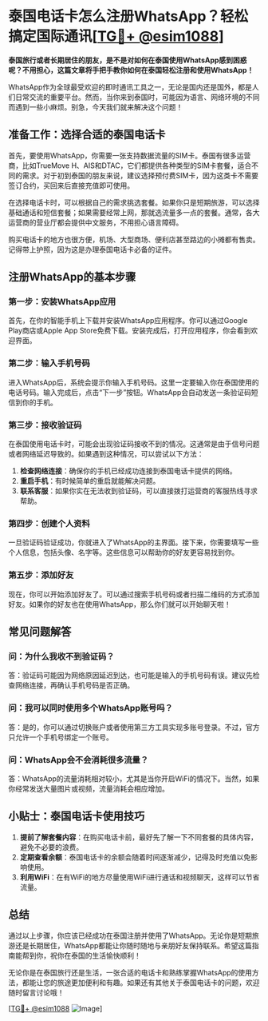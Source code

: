 # 泰国电话卡怎么注册WhatsApp？轻松搞定国际通讯[[TG💪+ @esim1088](https://t.me/s/esim1088)]

**泰国旅行或者长期居住的朋友，是不是对如何在泰国使用WhatsApp感到困惑呢？不用担心，这篇文章将手把手教你如何在泰国轻松注册和使用WhatsApp！**

WhatsApp作为全球最受欢迎的即时通讯工具之一，无论是国内还是国外，都是人们日常交流的重要平台。然而，当你来到泰国时，可能因为语言、网络环境的不同而遇到一些小麻烦。别急，今天我们就来解决这个问题！

## 准备工作：选择合适的泰国电话卡

首先，要使用WhatsApp，你需要一张支持数据流量的SIM卡。泰国有很多运营商，比如TrueMove H、AIS和DTAC，它们都提供各种类型的SIM卡套餐，适合不同的需求。对于初到泰国的朋友来说，建议选择预付费SIM卡，因为这类卡不需要签订合约，买回来后直接充值即可使用。

在选择电话卡时，可以根据自己的需求挑选套餐。如果你只是短期旅游，可以选择基础通话和短信套餐；如果需要经常上网，那就选流量多一点的套餐。通常，各大运营商的营业厅都会提供中文服务，不用担心语言障碍。

购买电话卡的地方也很方便，机场、大型商场、便利店甚至路边的小摊都有售卖。记得带上护照，因为这是办理泰国电话卡必备的证件。

## 注册WhatsApp的基本步骤

### 第一步：安装WhatsApp应用

首先，在你的智能手机上下载并安装WhatsApp应用程序。你可以通过Google Play商店或Apple App Store免费下载。安装完成后，打开应用程序，你会看到欢迎界面。

### 第二步：输入手机号码

进入WhatsApp后，系统会提示你输入手机号码。这里一定要输入你在泰国使用的电话号码。输入完成后，点击“下一步”按钮。WhatsApp会自动发送一条验证码短信到你的手机。

### 第三步：接收验证码

在泰国使用电话卡时，可能会出现验证码接收不到的情况。这通常是由于信号问题或者网络延迟导致的。如果遇到这种情况，可以尝试以下方法：

1. **检查网络连接**：确保你的手机已经成功连接到泰国电话卡提供的网络。
2. **重启手机**：有时候简单的重启就能解决问题。
3. **联系客服**：如果你实在无法收到验证码，可以直接拨打运营商的客服热线寻求帮助。

### 第四步：创建个人资料

一旦验证码验证成功，你就进入了WhatsApp的主界面。接下来，你需要填写一些个人信息，包括头像、名字等。这些信息可以帮助你的好友更容易找到你。

### 第五步：添加好友

现在，你可以开始添加好友了。可以通过搜索手机号码或者扫描二维码的方式添加好友。如果你的好友也在使用WhatsApp，那么你们就可以开始聊天啦！

## 常见问题解答

### 问：为什么我收不到验证码？
答：验证码可能因为网络原因延迟到达，也可能是输入的手机号码有误。建议先检查网络连接，再确认手机号码是否正确。

### 问：我可以同时使用多个WhatsApp账号吗？
答：是的，你可以通过切换账户或者使用第三方工具实现多账号登录。不过，官方只允许一个手机号绑定一个账号。

### 问：WhatsApp会不会消耗很多流量？
答：WhatsApp的流量消耗相对较小，尤其是当你开启WiFi的情况下。当然，如果你经常发送大量图片或视频，流量消耗会相应增加。

## 小贴士：泰国电话卡使用技巧

1. **提前了解套餐内容**：在购买电话卡前，最好先了解一下不同套餐的具体内容，避免不必要的浪费。
2. **定期查看余额**：泰国电话卡的余额会随着时间逐渐减少，记得及时充值以免影响使用。
3. **利用WiFi**：在有WiFi的地方尽量使用WiFi进行通话和视频聊天，这样可以节省流量。

## 总结

通过以上步骤，你应该已经成功在泰国注册并使用了WhatsApp。无论你是短期旅游还是长期居住，WhatsApp都能让你随时随地与亲朋好友保持联系。希望这篇指南能帮到你，祝你在泰国的生活愉快顺利！

无论你是在泰国旅行还是生活，一张合适的电话卡和熟练掌握WhatsApp的使用方法，都能让您的旅途更加便利和有趣。如果还有其他关于泰国电话卡的问题，欢迎随时留言讨论哦！

[[TG💪+ @esim1088](https://t.me/s/esim1088) ![Image](https://i.postimg.cc/4NQfJmqS/Snipaste-2025-05-13-00-14-12.png)]
